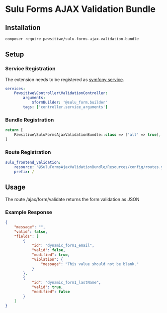 # Sulu Forms AJAX Validation Bundle

## Installation

```bash
composer require pawsitiwe/sulu-forms-ajax-validation-bundle
```

## Setup

### Service Registration

The extension needs to be registered as [symfony service](http://symfony.com/doc/current/service_container.html).

```yml
services:
    Pawsitiwe\Controller\ValidationController:
        arguments:
            $formBuilder: '@sulu_form.builder'
        tags: ['controller.service_arguments']
```
### Bundle Registration

```php
return [
    Pawsitiwe\SuluFormsAjaxValidationBundle::class => ['all' => true],
]
```

### Route Registration
```yml
sulu_frontend_validation:
    resource: '@SuluFormsAjaxValidationBundle/Resources/config/routes.yaml'
    prefix: /
```

## Usage

The route /ajax/form/validate returns the form validation as JSON

### Example Response

```json
{
    "message": "",
    "valid": false,
    "fields": [
        {
            "id": "dynamic_form1_email",
            "valid": false,
            "modified": true,
            "violation": {
                "message": "This value should not be blank."
            }
        },
        {
            "id": "dynamic_form1_lastName",
            "valid": true,
            "modified": false
        }
    ]
}

```